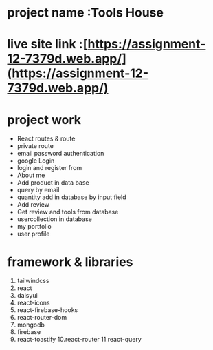 # project name :Tools House
# live site link :[https://assignment-12-7379d.web.app/](https://assignment-12-7379d.web.app/)

# project work
- React routes & route
- private route
- email password authentication
- google Login
- login and register from
- About me
- Add product in data base
- query by email
- quantity add in database by input field
- Add review
- Get review and tools from database
- usercollection in database
- my portfolio
- user profile



# framework & libraries

 1. tailwindcss
 2. react
 3. daisyui
 4. react-icons
 5. react-firebase-hooks
 6. react-router-dom 
 7. mongodb
 8. firebase
 9. react-toastify
 10.react-router
 11.react-query



